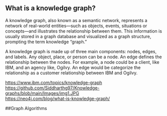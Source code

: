 ## What is a knowledge graph?
A knowledge graph, also known as a semantic network, represents a network of real-world entities—such as objects, events, situations or concepts—and illustrates the relationship between them. This information is usually stored in a graph database and visualized as a graph structure, prompting the term knowledge “graph.”

A knowledge graph is made up of three main components: nodes, edges, and labels. Any object, place, or person can be a node. An edge defines the relationship between the nodes. For example, a node could be a client, like IBM, and an agency like, Ogilvy. An edge would be categorize the relationship as a customer relationship between IBM and Ogilvy.

https://www.ibm.com/topics/knowledge-graph  <br />
https://github.com/Siddharthg97/Knowledge-graphs/blob/main/Images/img1.JPG <br />https://neo4j.com/blog/what-is-knowledge-graph/ <br />

##Graph Algorithms


